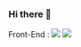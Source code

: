 ### Hi there 👋

Front-End :
<img src="https://img.shields.io/badge/HTML-E34F26style=flat-square&logo=HTML5&logoColor=black"/>
<img src="https://img.shields.io/badge/JavaScript.svg?style=flat-square&logo=JavaScript&logoColor=black"/>
<!--
**dgfh0450/dgfh0450** is a ✨ _special_ ✨ repository because its `README.md` (this file) appears on your GitHub profile.

Here are some ideas to get you started:

- 🔭 I’m currently working on ...
- 🌱 I’m currently learning ...
- 👯 I’m looking to collaborate on ...
- 🤔 I’m looking for help with ...
- 💬 Ask me about ...
- 📫 How to reach me: ...
- 😄 Pronouns: ...
- ⚡ Fun fact: ...
-->
